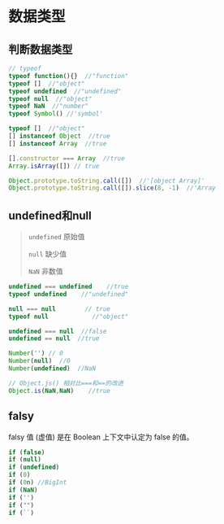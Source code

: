 # 数据类型

## 判断数据类型

```js
// typeof
typeof function(){}  //"function"
typeof []  //"object"
typeof undefined  //"undefined"
typeof null  //"object"
typeof NaN  //"number"
typeof Symbol()	//'symbol'
```

```js
typeof []  //"object"
[] instanceof Object  //true
[] instanceof Array  //true

[].constructor === Array  //true
Array.isArray([]) // true

Object.prototype.toString.call([])  //'[object Array]'
Object.prototype.toString.call([]).slice(8, -1)  //'Array
```

## undefined和null

> `undefined` 原始值
>
> `null` 缺少值
>
> `NaN` 非数值

```js
undefined === undefined    //true
typeof undefined    //"undefined"

null === null        // true
typeof null            //"object"

undefined === null  //false
undefined == null  //true

Number('') // 0
Number(null)  //0
Number(undefined)  //NaN

// Object.js() 相对比===和==的改进
Object.is(NaN,NaN)    //true
```

## falsy

falsy 值 (虚值) 是在 Boolean 上下文中认定为 false 的值。

```js
if (false)
if (null)
if (undefined)
if (0)
if (0n)	//BigInt
if (NaN)
if ('')
if ("")
if (``)
```
